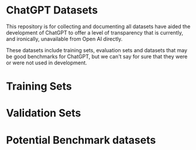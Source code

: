 # ChatGPT Datasets
This repository is for collecting and documenting all datasets have aided the development of ChatGPT to 
offer a level of transparency that is currently, and ironically, unavailable from Open AI directly.

These datasets include training sets, evaluation sets and datasets that may be good benchmarks for ChatGPT, but we can't say for sure
that they were or were not used in development.

# Training Sets

# Validation Sets

# Potential Benchmark datasets
